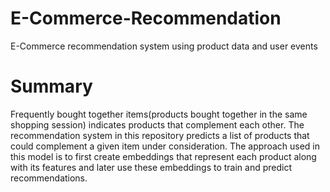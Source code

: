 # E-Commerce-Recommendation
E-Commerce recommendation system using product data and user events
# Summary
Frequently bought together items(products bought together in the same shopping session) indicates products that complement each other. The recommendation system in this repository predicts a list of products that could complement a given item under consideration. 
The approach used in this model is to first create embeddings that represent each product along with its features and later use these embeddings to train and predict recommendations.
